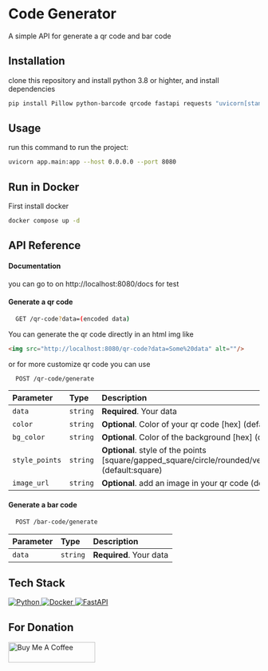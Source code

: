 
# Code Generator

A simple API for generate a qr code and bar code 


## Installation

clone this repository and install python 3.8 or highter, and install dependencies

```bash
pip install Pillow python-barcode qrcode fastapi requests "uvicorn[standard]"
```
    

## Usage

run this command to run the project:

```bash
uvicorn app.main:app --host 0.0.0.0 --port 8080
```

## Run in Docker

First install docker 

```bash
docker compose up -d
```




## API Reference

#### Documentation

you can go to on http://localhost:8080/docs for test

#### Generate a qr code


```bash
  GET /qr-code?data=(encoded data)
```

You can generate the qr code directly in an html img like

```html
<img src="http://localhost:8080/qr-code?data=Some%20data" alt=""/>
```

or for more customize qr code you can use

```bash
  POST /qr-code/generate
```

| Parameter | Type     | Description                |
| :-------- | :------- | :------------------------- |
| `data` | `string` | **Required**. Your data |
| `color` | `string` | **Optional**. Color of your qr code [hex] (default: #000000)|
| `bg_color` | `string` | **Optional**. Color of the background [hex] (default: #ffffff) |
| `style_points` | `string` | **Optional**. style of the points [square/gapped_square/circle/rounded/vertical_bar/horizontal_bar] (default:square) |
| `image_url` | `string` | **Optional**. add an image in your qr code (default:empty) |

#### Generate a bar code

```bash
  POST /bar-code/generate
```

| Parameter | Type     | Description                       |
| :-------- | :------- | :-------------------------------- |
| `data` | `string` | **Required**. Your data |



## Tech Stack
<a href="https://www.python.org" target="_blank">
  <img alt="Python" src="https://img.shields.io/badge/Python-3776AB?style=for-the-badge&logo=python&logoColor=white">
</a>
<a href="https://www.docker.com/">
  <img alt="Docker" src="https://img.shields.io/badge/Docker-2CA5E0?style=for-the-badge&logo=docker&logoColor=white">
</a>
<a href="https://fastapi.tiangolo.com/">
  <img alt="FastAPI" src="https://img.shields.io/badge/FastAPI-009485?style=for-the-badge&logo=fastapi&logoColor=white">
</a>

## For Donation
<a href="https://www.buymeacoffee.com/chanstephane" target="_blank"><img src="https://cdn.buymeacoffee.com/buttons/default-orange.png" alt="Buy Me A Coffee" height="41" width="174"></a>

